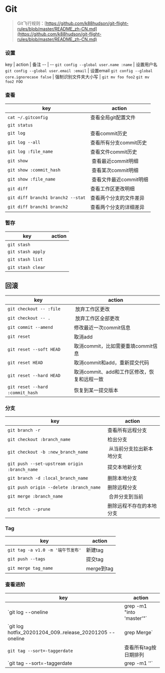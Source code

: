 # Git

> Git飞行规则：[https://github.com/k88hudson/git-flight-rules/blob/master/README_zh-CN.md](https://github.com/k88hudson/git-flight-rules/blob/master/README_zh-CN.md)

### 设置
key | action | 备注
-- | --
`git config --global user.name :name` | 设置用户名
`git config --global user.email :email` | 设置email
`git config --global core.ignorecase false` | 强制识别文件夹大小写 | `git mv foo foo2` `git mv foo2 FOO`

### 查看
key | action
-- | --
`cat ~/.gitconfig` | 查看全局git配置文件
`git status` | 
`git log` | 查看commit历史
`git log --all` | 查看所有分支commit历史
`git log :file_name` | 查看文件commit历史
`git show` | 查看最近commit明细
`git show :commit_hash` | 查看某次commit明细
`git show :file_name` | 查看文件最近commit明细
`git diff` | 查看工作区更改明细
`git diff branch1 branch2 --stat` | 查看两个分支的文件差异
`git diff branch1 branch2` | 查看两个分支的详细差异

### 暂存 
key | action
-- | --
`git stash` | 
`git stash apply` |
`git stash list` |
`git stash clear` |

## 回滚 
key | action
-- | --
`git checkout -- :file` | 放弃工作区更改
`git checkout -- .` | 放弃工作区全部更改
`git commit --amend` | 修改最近一次commit信息
`git reset` | 取消add
`git reset --soft HEAD` | 取消commit，比如需要重填commit信息
`git reset HEAD` | 取消commit和add，重新提交代码
`git reset --hard HEAD` | 取消commit、add和工作区修改，恢复和远程一致
`git reset --hard :commit_hash` | 恢复到某一提交版本

### 分支
key | action
-- | --
`git branch -r` | 查看所有远程分支
`git checkout :branch_name` | 检出分支
`git checkout -b :new_branch_name` | 从当前分支拉出新本地分支
`git push --set-upstream origin :branch_name` | 提交本地新分支
`git branch -d :local_branch_name` | 删除本地分支
`git push origin --delete :branch_name` | 删除远程分支
`git merge :branch_name` | 合并分支到当前
`git fetch --prune` | 删除远程不存在的本地分支

### Tag
key | action 
-- | --
`git tag -a v1.0 -m '端午节发布'` | 新建tag
`git push --tags` | 提交tag
`git merge tag_name` | merge到tag

### 查看进阶
key | action
-- | --
`git log --oneline | grep -m1 "into 'master'"` | 查看第1个merge到master的提交，m2查看前两个
`git log hotfix_20201204_009..release_20201205 --oneline | grep Merge` | 查看两个tag之间的提交记录
`git tag --sort=-taggerdate` | 查看所有tag按日期排列
`git tag --sort=-taggerdate  | grep -m1 ''` | 查看最新打的tag
